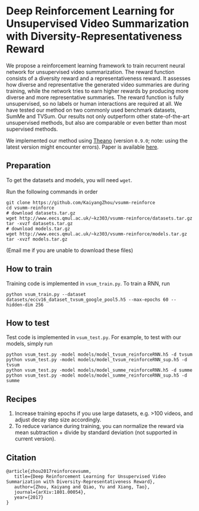 # Deep Reinforcement Learning for Unsupervised Video Summarization with Diversity-Representativeness Reward
We propose a reinforcement learning framework to train recurrent neural network for unsupervised video summarization. The reward function consists of a diversity reward and a representativeness reward. It assesses how diverse and representative the generated video summaries are during training, while the network tries to earn higher rewards by producing more diverse and more representative summaries. The reward function is fully unsupervised, so no labels or human interactions are required at all. We have tested our method on two commonly used benchmark datasets, SumMe and TVSum. Our results not only outperform other state-of-the-art unsupervised methods, but also are comparable or even better than most supervised methods.

We implemented our method using [Theano](http://deeplearning.net/software/theano/) (version `0.9.0`; note: using the latest version might encounter errors). Paper is available [here](https://arxiv.org/abs/1801.00054).

## Preparation
To get the datasets and models, you will need `wget`.

Run the following commands in order
```
git clone https://github.com/KaiyangZhou/vsumm-reinforce
cd vsumm-reinforce
# download datasets.tar.gz
wget http://www.eecs.qmul.ac.uk/~kz303/vsumm-reinforce/datasets.tar.gz
tar -xvzf datasets.tar.gz
# download models.tar.gz
wget http://www.eecs.qmul.ac.uk/~kz303/vsumm-reinforce/models.tar.gz
tar -xvzf models.tar.gz
```

(Email me if you are unable to download these files)

## How to train
Training code is implemented in `vsum_train.py`. To train a RNN, run
```
python vsum_train.py --dataset datasets/eccv16_dataset_tvsum_google_pool5.h5 --max-epochs 60 --hidden-dim 256
```

## How to test
Test code is implemented in `vsum_test.py`. For example, to test with our models, simply run
```
python vsum_test.py -model models/model_tvsum_reinforceRNN.h5 -d tvsum
python vsum_test.py -model models/model_tvsum_reinforceRNN_sup.h5 -d tvsum
python vsum_test.py -model models/model_summe_reinforceRNN.h5 -d summe
python vsum_test.py -model models/model_summe_reinforceRNN_sup.h5 -d summe
```

## Recipes
1. Increase training epochs if you use large datasets, e.g. >100 videos, and adjust decay step size accordingly.
2. To reduce variance during training, you can normalize the reward via mean subtraction + divide by standard deviation (not supported in current version).

## Citation
```
@article{zhou2017reinforcevsumm, 
   title={Deep Reinforcement Learning for Unsupervised Video Summarization with Diversity-Representativeness Reward},
   author={Zhou, Kaiyang and Qiao, Yu and Xiang, Tao}, 
   journal={arXiv:1801.00054}, 
   year={2017} 
}
```
